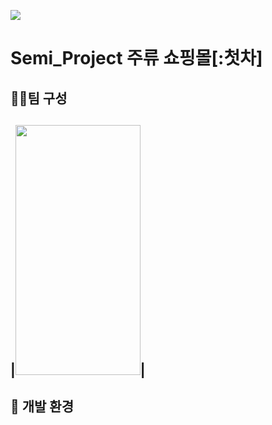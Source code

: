 ![](https://i.imgur.com/b9vMFbV.png)
# Semi_Project 주류 쇼핑몰[:첫차]

## 🧑‍🎓팀 구성
|<img src="https://prod-files-secure.s3.us-west-2.amazonaws.com/19f14a77-ac2b-40d7-80e8-73aa9a07297e/6483de9f-d16f-4fda-8871-6a086ce755cd/Untitled.png" width="200" height="400"/>|
---
## :wrench: 개발 환경
